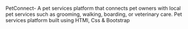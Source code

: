 PetConnect- A pet services platform that connects pet owners with local pet services such as grooming, walking, boarding, or veterinary care. 
Pet services platform built using HTMl, Css & Bootstrap
